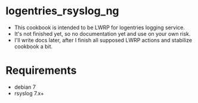 # logentries_rsyslog_ng

* This cookbook is intended to be LWRP for logentries logging service.
* It's not finished yet, so no documentation yet and use on your own
risk.
* I'll write docs later, after I finish all supposed LWRP actions and
  stabilize cookbook a bit.

# Requirements

* debian 7
* rsyslog 7.x+
